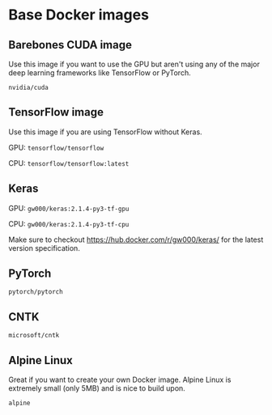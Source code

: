 # Base Docker images

## Barebones CUDA image
Use this image if you want to use the GPU but aren't using any of the major deep learning frameworks like TensorFlow or PyTorch.

`nvidia/cuda`

## TensorFlow image
Use this image if you are using TensorFlow without Keras.

GPU: `tensorflow/tensorflow`

CPU: `tensorflow/tensorflow:latest`

## Keras
GPU: `gw000/keras:2.1.4-py3-tf-gpu`

CPU: `gw000/keras:2.1.4-py3-tf-cpu`

Make sure to checkout https://hub.docker.com/r/gw000/keras/ for the latest version specification.

## PyTorch
`pytorch/pytorch`

## CNTK
`microsoft/cntk`

## Alpine Linux
Great if you want to create your own Docker image.
Alpine Linux is extremely small (only 5MB) and is nice to build upon.

`alpine`
